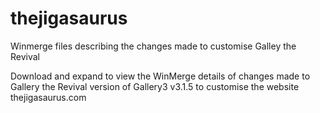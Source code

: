 # thejigasaurus
Winmerge files describing the changes made to customise Galley the Revival

Download and expand to view the WinMerge details of changes made to Gallery the Revival version of Gallery3 v3.1.5 to customise the website thejigasaurus.com
